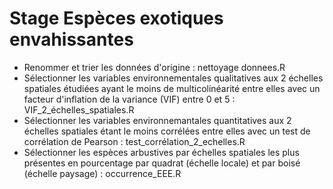 # Stage Espèces exotiques envahissantes

- Renommer et trier les données d'origine : nettoyage donnees.R
- Sélectionner les variables environnementales qualitatives aux 2 échelles spatiales étudiées ayant le moins de multicolinéarité entre elles avec un facteur d'inflation de la variance (VIF) entre 0 et 5 : VIF_2_échelles_spatiales.R
- Sélectionner les variables environnemantales quantitatives aux 2 échelles spatiales étant le moins corrélées entre elles avec un test de corrélation de Pearson : test_corrélation_2_echelles.R
- Sélectionner les espèces arbustives par échelles spatiales les plus présentes en pourcentage par quadrat (échelle locale) et par boisé (échelle paysage) : occurrence_EEE.R
